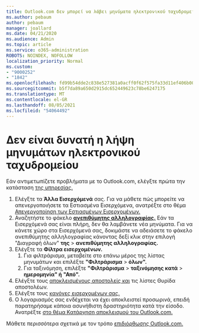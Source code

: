 ```yaml
---
title: Outlook.com δεν μπορεί να λάβει μηνύματα ηλεκτρονικού ταχυδρομείου
ms.author: pebaum
author: pebaum
manager: joallard
ms.date: 04/21/2020
ms.audience: Admin
ms.topic: article
ms.service: o365-administration
ROBOTS: NOINDEX, NOFOLLOW
localization_priority: Normal
ms.custom:
- "9000252"
- "1842"
ms.openlocfilehash: fd99b54dde2c838e527381a0acff0f62f575fa33d11ef406b005761399b969a5
ms.sourcegitcommit: b5f7da89a650d2915dc652449623c78be6247175
ms.translationtype: MT
ms.contentlocale: el-GR
ms.lasthandoff: 08/05/2021
ms.locfileid: "54064492"
---
```

# <a name="unable-to-receive-email"></a>Δεν είναι δυνατή η λήψη μηνυμάτων ηλεκτρονικού ταχυδρομείου

Εάν αντιμετωπίζετε προβλήματα με το Outlook.com, ελέγξτε πρώτα την κατάσταση [της υπηρεσίας.](https://go.microsoft.com/fwlink/p/?linkid=837482)

1. Ελέγξτε τα **Άλλα Εισερχόμενά** σας. Για να μάθετε πώς μπορείτε να απενεργοποιήσετε τα Εστιασμένα Εισερχόμενα, ανατρέξτε στο θέμα [Απενεργοποίηση των Εστιασμένων Εισερχομένων.](https://support.office.com/article/f714d94d-9e63-4217-9ccb-6cb2986aa1b2) 
2. Αναζητήστε το φάκελο [ **ανεπιθύμητης αλληλογραφίας.**](https://outlook.live.com/mail/junkemail) Εάν τα Εισερχόμενά σας είναι πλήρη, δεν θα λαμβάνετε νέα μηνύματα. Για να κάνετε χώρο στα Εισερχόμενά σας, δοκιμάστε να αδειάσετε το φάκελο ανεπιθύμητης αλληλογραφίας κάνοντας δεξί κλικ στην επιλογή "Διαγραφή όλων" **της**  >  **ανεπιθύμητης αλληλογραφίας.**
3. Ελέγξτε τα **Φίλτρα εισερχομένων.** 
    1. Για φιλτράρισμα, μεταβείτε στο επάνω μέρος της λίστας μηνυμάτων και επιλέξτε **"Φιλτράρισμα**  >  **όλων".**
    2. Για ταξινόμηση, επιλέξτε **"Φιλτράρισμα**  >  **ταξινόμησης κατά**  >  **ημερομηνία" ή** **"Από".**
4. Ελέγξτε τους [αποκλεισμένους αποστολείς και](https://outlook.live.com/mail/options/mail/junkEmail) τις λίστες Θυρίδα αποστολέων.
5. Ελέγξτε τους [κανόνες εισερχομένων σας.](https://outlook.live.com/mail/options/mail/rules)
6. Ο λογαριασμός σας ενδέχεται να έχει αποκλειστεί προσωρινά, επειδή παρατηρήσαμε κάποια ασυνήθιστη δραστηριότητα κατά την είσοδο. Ανατρέξτε [στο θέμα Κατάργηση αποκλεισμού του Outlook.com.](https://support.office.com/article/f4ad2701-d166-4d8b-8a6a-9af2a1f8a4c4)

Μάθετε περισσότερα σχετικά με τον τρόπο [επιδιόρθωσης Outlook.com.](https://support.office.com/article/d39e3341-8d79-4bf1-b3c7-ded602233642)